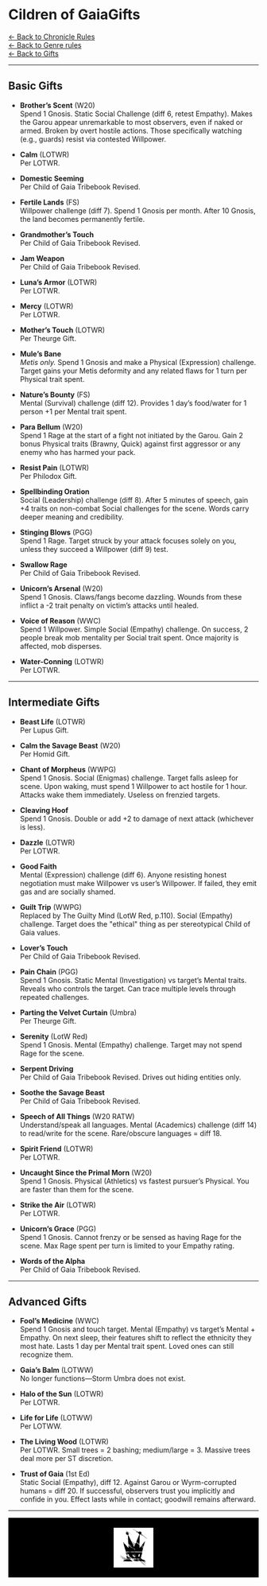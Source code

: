 #  Cildren of GaiaGifts

[← Back to Chronicle Rules](../../README.md)  
[← Back to Genre rules](../README.md)  
[← Back to Gifts](./README.md)

-----

## Basic Gifts

- **Brother’s Scent** (W20)  
  Spend 1 Gnosis. Static Social Challenge (diff 6, retest Empathy). Makes the Garou appear unremarkable to most observers, even if naked or armed. Broken by overt hostile actions. Those specifically watching (e.g., guards) resist via contested Willpower.

- **Calm** (LOTWR)  
  Per LOTWR.

- **Domestic Seeming**  
  Per Child of Gaia Tribebook Revised.

- **Fertile Lands** (FS)  
  Willpower challenge (diff 7). Spend 1 Gnosis per month. After 10 Gnosis, the land becomes permanently fertile.

- **Grandmother’s Touch**  
  Per Child of Gaia Tribebook Revised.

- **Jam Weapon**  
  Per Child of Gaia Tribebook Revised.

- **Luna’s Armor** (LOTWR)  
  Per LOTWR.

- **Mercy** (LOTWR)  
  Per LOTWR.

- **Mother’s Touch** (LOTWR)  
  Per Theurge Gift.

- **Mule’s Bane**  
  *Metis only.* Spend 1 Gnosis and make a Physical (Expression) challenge. Target gains your Metis deformity and any related flaws for 1 turn per Physical trait spent.

- **Nature’s Bounty** (FS)  
  Mental (Survival) challenge (diff 12). Provides 1 day’s food/water for 1 person +1 per Mental trait spent.

- **Para Bellum** (W20)  
  Spend 1 Rage at the start of a fight not initiated by the Garou. Gain 2 bonus Physical traits (Brawny, Quick) against first aggressor or any enemy who has harmed your pack.

- **Resist Pain** (LOTWR)  
  Per Philodox Gift.

- **Spellbinding Oration**  
  Social (Leadership) challenge (diff 8). After 5 minutes of speech, gain +4 traits on non-combat Social challenges for the scene. Words carry deeper meaning and credibility.

- **Stinging Blows** (PGG)  
  Spend 1 Rage. Target struck by your attack focuses solely on you, unless they succeed a Willpower (diff 9) test.

- **Swallow Rage**  
  Per Child of Gaia Tribebook Revised.

- **Unicorn’s Arsenal** (W20)  
  Spend 1 Gnosis. Claws/fangs become dazzling. Wounds from these inflict a -2 trait penalty on victim’s attacks until healed.

- **Voice of Reason** (WWC)  
  Spend 1 Willpower. Simple Social (Empathy) challenge. On success, 2 people break mob mentality per Social trait spent. Once majority is affected, mob disperses.

- **Water-Conning** (LOTWR)  
  Per LOTWR.

---

## Intermediate Gifts

- **Beast Life** (LOTWR)  
  Per Lupus Gift.

- **Calm the Savage Beast** (W20)  
  Per Homid Gift.

- **Chant of Morpheus** (WWPG)  
  Spend 1 Gnosis. Social (Enigmas) challenge. Target falls asleep for scene. Upon waking, must spend 1 Willpower to act hostile for 1 hour. Attacks wake them immediately. Useless on frenzied targets.

- **Cleaving Hoof**  
  Spend 1 Gnosis. Double or add +2 to damage of next attack (whichever is less).

- **Dazzle** (LOTWR)  
  Per LOTWR.

- **Good Faith**  
  Mental (Expression) challenge (diff 6). Anyone resisting honest negotiation must make Willpower vs user’s Willpower. If failed, they emit gas and are socially shamed.

- **Guilt Trip** (WWPG)  
  Replaced by The Guilty Mind (LotW Red, p.110). Social (Empathy) challenge. Target does the "ethical" thing as per stereotypical Child of Gaia values.

- **Lover’s Touch**  
  Per Child of Gaia Tribebook Revised.

- **Pain Chain** (PGG)  
  Spend 1 Gnosis. Static Mental (Investigation) vs target’s Mental traits. Reveals who controls the target. Can trace multiple levels through repeated challenges.

- **Parting the Velvet Curtain** (Umbra)  
  Per Theurge Gift.

- **Serenity** (LotW Red)  
  Spend 1 Gnosis. Mental (Empathy) challenge. Target may not spend Rage for the scene.

- **Serpent Driving**  
  Per Child of Gaia Tribebook Revised. Drives out hiding entities only.

- **Soothe the Savage Beast**  
  Per Child of Gaia Tribebook Revised.

- **Speech of All Things** (W20 RATW)  
  Understand/speak all languages. Mental (Academics) challenge (diff 14) to read/write for the scene. Rare/obscure languages = diff 18.

- **Spirit Friend** (LOTWR)  
  Per LOTWR.

- **Uncaught Since the Primal Morn** (W20)  
  Spend 1 Gnosis. Physical (Athletics) vs fastest pursuer’s Physical. You are faster than them for the scene.

- **Strike the Air** (LOTWR)  
  Per LOTWR.

- **Unicorn’s Grace** (PGG)  
  Spend 1 Gnosis. Cannot frenzy or be sensed as having Rage for the scene. Max Rage spent per turn is limited to your Empathy rating.

- **Words of the Alpha**  
  Per Child of Gaia Tribebook Revised.

---

## Advanced Gifts

- **Fool’s Medicine** (WWC)  
  Spend 1 Gnosis and touch target. Mental (Empathy) vs target’s Mental + Empathy. On next sleep, their features shift to reflect the ethnicity they most hate. Lasts 1 day per Mental trait spent. Loved ones can still recognize them.

- **Gaia’s Balm** (LOTWW)  
  No longer functions—Storm Umbra does not exist.

- **Halo of the Sun** (LOTWR)  
  Per LOTWR.

- **Life for Life** (LOTWW)  
  Per LOTWW.

- **The Living Wood** (LOTWR)  
  Per LOTWR. Small trees = 2 bashing; medium/large = 3. Massive trees deal more per ST discretion.

- **Trust of Gaia** (1st Ed)  
  Static Social (Empathy), diff 12. Against Garou or Wyrm-corrupted humans = diff 20. If successful, observers trust you implicitly and confide in you. Effect lasts while in contact; goodwill remains afterward.

-----
<p align="center" style="background-color: #000; padding: 20px;">
  <img src="https://raw.githubusercontent.com/mckn-larp/.github/main/profile/05-queen-glow.png" alt="Knoxville Crown Footer" width="80" style="margin: 0 20px; vertical-align: middle;" />
</p>
